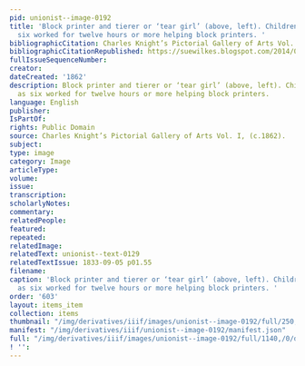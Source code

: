 ```yaml
---
pid: unionist--image-0192
title: 'Block printer and tierer or ‘tear girl’ (above, left). Children as young as
  six worked for twelve hours or more helping block printers. '
bibliographicCitation: Charles Knight’s Pictorial Gallery of Arts Vol. I, (c.1862).
bibliographicCitationRepublished: https://suewilkes.blogspot.com/2014/09/calico-print-workers.html
fullIssueSequenceNumber: 
creator: 
dateCreated: '1862'
description: Block printer and tierer or ‘tear girl’ (above, left). Children as young
  as six worked for twelve hours or more helping block printers.
language: English
publisher: 
IsPartOf: 
rights: Public Domain
source: Charles Knight’s Pictorial Gallery of Arts Vol. I, (c.1862).
subject: 
type: image
category: Image
articleType: 
volume: 
issue: 
transcription: 
scholarlyNotes: 
commentary: 
relatedPeople: 
featured: 
repeated: 
relatedImage: 
relatedText: unionist--text-0129
relatedTextIssue: 1833-09-05 p01.55
filename: 
caption: 'Block printer and tierer or ‘tear girl’ (above, left). Children as young
  as six worked for twelve hours or more helping block printers. '
order: '603'
layout: items_item
collection: items
thumbnail: "/img/derivatives/iiif/images/unionist--image-0192/full/250,/0/default.jpg"
manifest: "/img/derivatives/iiif/unionist--image-0192/manifest.json"
full: "/img/derivatives/iiif/images/unionist--image-0192/full/1140,/0/default.jpg"
! '': 
---
```

